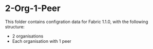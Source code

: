 # 2-Org-1-Peer

This folder contains configration data for Fabric 1.1.0, with the following structure:
 * 2 organisations
 * Each organisation with 1 peer